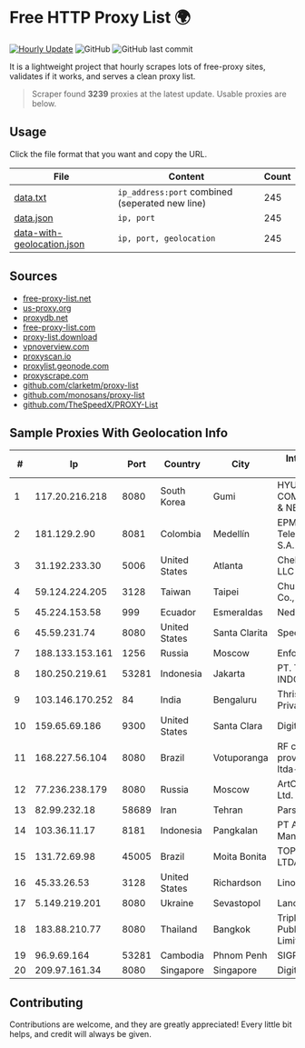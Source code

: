 
# Free HTTP Proxy List 🌍

[![Hourly Update](https://github.com/mertguvencli/http-proxy-list/actions/workflows/main.yml/badge.svg?branch=main)](https://github.com/mertguvencli/http-proxy-list/actions/workflows/main.yml)
![GitHub](https://img.shields.io/github/license/mertguvencli/http-proxy-list)
![GitHub last commit](https://img.shields.io/github/last-commit/mertguvencli/http-proxy-list)

It is a lightweight project that hourly scrapes lots of free-proxy sites, validates if it works, and serves a clean proxy list.


> Scraper found **3239** proxies at the latest update. Usable proxies are below.

## Usage

Click the file format that you want and copy the URL.


|File|Content|Count|
|----|-------|-----|
|[data.txt](https://raw.githubusercontent.com/mertguvencli/http-proxy-list/main/proxy-list/data.txt)|`ip_address:port` combined (seperated new line)|245|
|[data.json](https://raw.githubusercontent.com/mertguvencli/http-proxy-list/main/proxy-list/data.json)|`ip, port`|245|
|[data-with-geolocation.json](https://raw.githubusercontent.com/mertguvencli/http-proxy-list/main/proxy-list/data-with-geolocation.json)|`ip, port, geolocation`|245|

## Sources

* [free-proxy-list.net](https://free-proxy-list.net)
* [us-proxy.org](https://www.us-proxy.org)
* [proxydb.net](http://proxydb.net)
* [free-proxy-list.com](https://free-proxy-list.com/?page=&port=&type%5B%5D=http&type%5B%5D=https&up_time=0&search=Search)
* [proxy-list.download](https://www.proxy-list.download/HTTP)
* [vpnoverview.com](https://vpnoverview.com/privacy/anonymous-browsing/free-proxy-servers)
* [proxyscan.io](https://www.proxyscan.io)
* [proxylist.geonode.com](https://proxylist.geonode.com/api/proxy-list?limit=300&page=1&sort_by=lastChecked&sort_type=desc&protocols=http,https)
* [proxyscrape.com](https://api.proxyscrape.com/v2/?request=displayproxies&protocol=http&timeout=10000&country=all&ssl=all&anonymity=all)
* [github.com/clarketm/proxy-list](https://raw.githubusercontent.com/clarketm/proxy-list/master/proxy-list-raw.txt)
* [github.com/monosans/proxy-list](https://raw.githubusercontent.com/monosans/proxy-list/main/proxies/http.txt)
* [github.com/TheSpeedX/PROXY-List](https://raw.githubusercontent.com/TheSpeedX/PROXY-List/master/http.txt)


## Sample Proxies With Geolocation Info

|#|Ip|Port|Country|City|Internet Service Provider|
|-|--|----|-------|----|-------------------------|
|1|117.20.216.218|8080|South Korea|Gumi|HYUNDAI COMMUNICATIONS & NETWORK|
|2|181.129.2.90|8081|Colombia|Medellín|EPM Telecomunicaciones S.A. E.S.P.|
|3|31.192.233.30|5006|United States|Atlanta|Chelyabinsk-Signal LLC|
|4|59.124.224.205|3128|Taiwan|Taipei|Chunghwa Telecom Co., Ltd.|
|5|45.224.153.58|999|Ecuador|Esmeraldas|Nedetel S.A.|
|6|45.59.231.74|8080|United States|Santa Clarita|Spectrum|
|7|188.133.153.161|1256|Russia|Moscow|Enforta-MSK|
|8|180.250.219.61|53281|Indonesia|Jakarta|PT. TELKOM INDONESIA|
|9|103.146.170.252|84|India|Bengaluru|Thrishul Broadband Private Ltd|
|10|159.65.69.186|9300|United States|Santa Clara|DigitalOcean, LLC|
|11|168.227.56.104|8080|Brazil|Votuporanga|RF connect provedor de acesso ltda-me|
|12|77.236.238.179|8080|Russia|Moscow|ArtCommunications Ltd.|
|13|82.99.232.18|58689|Iran|Tehran|Pars Online PJS|
|14|103.36.11.17|8181|Indonesia|Pangkalan|PT Awinet Global Mandiri|
|15|131.72.69.98|45005|Brazil|Moita Bonita|TOP NET SERVI?OS LTDA|
|16|45.33.26.53|3128|United States|Richardson|Linode, LLC|
|17|5.149.219.201|8080|Ukraine|Sevastopol|Lancom Ltd.|
|18|183.88.210.77|8080|Thailand|Bangkok|Triple T Broadband Public Company Limited|
|19|96.9.69.164|53281|Cambodia|Phnom Penh|SIGROUPS|
|20|209.97.161.34|8080|Singapore|Singapore|DigitalOcean, LLC|



## Contributing

Contributions are welcome, and they are greatly appreciated! Every
little bit helps, and credit will always be given.

